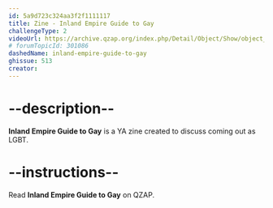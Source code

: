```yaml
---
id: 5a9d723c324aa3f2f1111117
title: Zine - Inland Empire Guide to Gay
challengeType: 2
videoUrl: https://archive.qzap.org/index.php/Detail/Object/Show/object_id/125
# forumTopicId: 301086
dashedName: inland-empire-guide-to-gay
ghissue: 513
creator: 
---
```


# --description--

__Inland Empire Guide to Gay__ is a YA zine created to discuss coming out as LGBT.

# --instructions--

Read __Inland Empire Guide to Gay__ on QZAP.